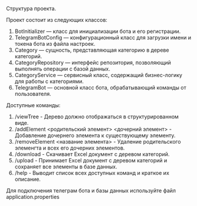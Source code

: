 Структура проекта.

Проект состоит из следующих классов:
  1. BotInitializer — класс для инициализации бота и его регистрации.
  2. TelegramBotConfig — конфигурационный класс для загрузки имени и токена бота из файла настроек.
  3. Category — сущность, представляющая категорию в дереве категорий.
  4. CategoryRepository — интерфейс репозитория, позволяющий выполнять операции с базой данных.
  5. CategoryService — сервисный класс, содержащий бизнес-логику для работы с категориями.
  6. TelegramBot — основной класс бота, обрабатывающий команды от пользователя.

Доступные команды: 
  1. /viewTree - Дерево должно отображаться в структурированном виде.
  2. /addElement <родительский элемент> <дочерний элемент> - Добавление дочернего элемента к существующему элементу.
  3. /removeElement <название элемента> - Удаление родительского элеменгта и всех его дочерних элементов.
  4. /download - Скачивает Excel документ с деревом категорий.
  5. /upload - Принимает Excel документ с деревом категорий и сохраняет все элементы в базе данных.
  6. /help - Выводит список всех доступных команд и краткое их описание.

Для подключения телеграм бота и базы данных используйте файл application.properties 
